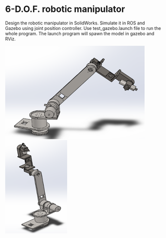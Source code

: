 # 6-D.O.F. robotic manipulator
Design the robotic manipulator in SolidWorks. Simulate it in ROS and Gazebo using joint position controller.
Use test_gazebo.launch file to run the whole program. The launch program will spawn the model in gazebo and RViz. 



<img src="Manip2.PNG" height="300" width="450">     <img src="Manip1.PNG" height="300" width="200">
